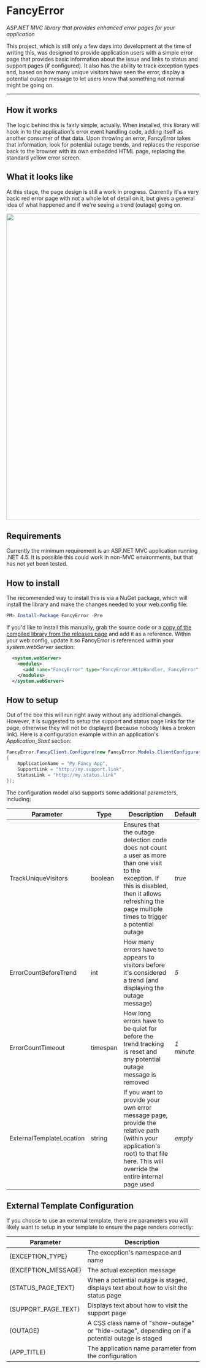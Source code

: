 # FancyError
*ASP.NET MVC library that provides enhanced error pages for your application*

This project, which is still only a few days into development at the time of writing this, was designed to provide application users with a simple error page that provides basic information about the issue and links to status and support pages (if configured). It also has the ability to track exception types and, based on how many unique visitors have seen the error, display a potential outage message to let users know that something not normal might be going on.

----------

## How it works

The logic behind this is fairly simple, actually. When installed, this library will hook in to the application's error event handling code, adding itself as another consumer of that data. Upon throwing an error, FancyError takes that information, look for potential outage trends, and replaces the response back to the browser with its own embedded HTML page, replacing the standard yellow error screen.

## What it looks like

At this stage, the page design is still a work in progress. Currently it's a very basic red error page with not a whole lot of detail on it, but gives a general idea of what happened and if we're seeing a trend (outage) going on.

<img src="http://i.imgur.com/mDAQWtM.png" width="800" />

## Requirements

Currently the minimum requirement is an ASP.NET MVC application running .NET 4.5. It is possible this could work in non-MVC environments, but that has not yet been tested.

## How to install

The recommended way to install this is via a NuGet package, which will install the library and make the changes needed to your web.config file:

```PowerShell
PM> Install-Package FancyError -Pre
```

If you'd like to install this manually, grab the source code or a [copy of the compiled library from the releases page](https://github.com/bradmb/fancy-error/releases) and add it as a reference. Within your web.config, update it so FancyError is referenced within your *system.webServer* section:

```XML
  <system.webServer>
    <modules>
      <add name="FancyError" type="FancyError.HttpHandler, FancyError" />
    </modules>
  </system.webServer>
```

## How to setup

Out of the box this will run right away without any additional changes. However, it is suggested to setup the support and status page links for the page, otherwise they will not be displayed (because nobody likes a broken link). Here is a configuration example within an application's *Application_Start* section:

```C#
FancyError.FancyClient.Configure(new FancyError.Models.ClientConfiguration
{
    ApplicationName = "My Fancy App",
    SupportLink = "http://my.support.link",
    StatusLink = "http://my.status.link"
});
```

The configuration model also supports some additional parameters, including:

Parameter | Type | Description | Default
--- | --- | --- | ---
TrackUniqueVisitors | boolean | Ensures that the outage detection code does not count a user as more than one visit to the exception. If this is disabled, then it allows refreshing the page multiple times to trigger a potential outage | *true*
ErrorCountBeforeTrend | int | How many errors have to appears to visitors before it's considered a trend (and displaying the outage message) | *5*
ErrorCountTimeout | timespan | How long errors have to be quiet for before the trend tracking is reset and any potential outage message is removed | *1 minute*
ExternalTemplateLocation | string | If you want to provide your own error message page, provide the relative path (within your application's root) to that file here. This will override the entire internal page used | *empty*

## External Template Configuration

If you choose to use an external template, there are parameters you will likely want to setup in your template to ensure the page renders correctly:

Parameter | Description
--- | ---
{EXCEPTION_TYPE} | The exception's namespace and name
{EXCEPTION_MESSAGE} | The actual exception message
{STATUS_PAGE_TEXT} | When a potential outage is staged, displays text about how to visit the status page
{SUPPORT_PAGE_TEXT} | Displays text about how to visit the support page
{OUTAGE} | A CSS class name of "show-outage" or "hide-outage", depending on if a potential outage is staged
{APP_TITLE} | The application name parameter from the configuration
